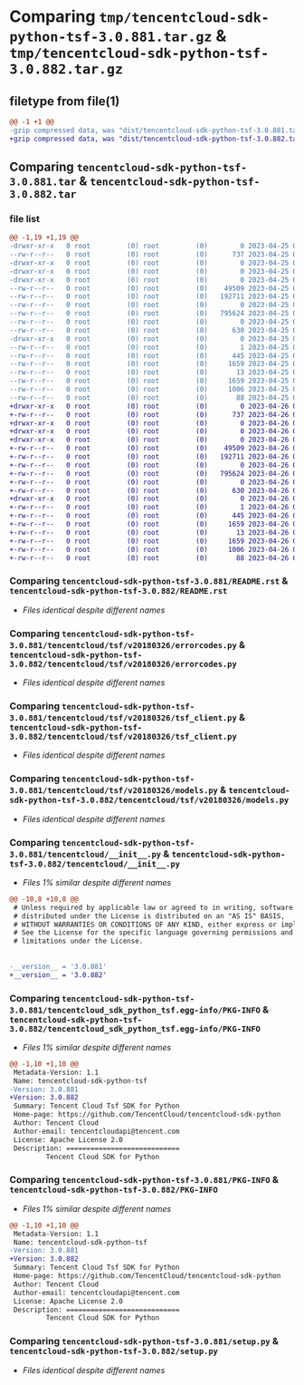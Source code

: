# Comparing `tmp/tencentcloud-sdk-python-tsf-3.0.881.tar.gz` & `tmp/tencentcloud-sdk-python-tsf-3.0.882.tar.gz`

## filetype from file(1)

```diff
@@ -1 +1 @@
-gzip compressed data, was "dist/tencentcloud-sdk-python-tsf-3.0.881.tar", last modified: Tue Apr 25 01:00:10 2023, max compression
+gzip compressed data, was "dist/tencentcloud-sdk-python-tsf-3.0.882.tar", last modified: Wed Apr 26 03:59:03 2023, max compression
```

## Comparing `tencentcloud-sdk-python-tsf-3.0.881.tar` & `tencentcloud-sdk-python-tsf-3.0.882.tar`

### file list

```diff
@@ -1,19 +1,19 @@
-drwxr-xr-x   0 root         (0) root         (0)        0 2023-04-25 01:00:10.000000 tencentcloud-sdk-python-tsf-3.0.881/
--rw-r--r--   0 root         (0) root         (0)      737 2023-04-25 01:00:10.000000 tencentcloud-sdk-python-tsf-3.0.881/README.rst
-drwxr-xr-x   0 root         (0) root         (0)        0 2023-04-25 01:00:10.000000 tencentcloud-sdk-python-tsf-3.0.881/tencentcloud/
-drwxr-xr-x   0 root         (0) root         (0)        0 2023-04-25 01:00:10.000000 tencentcloud-sdk-python-tsf-3.0.881/tencentcloud/tsf/
-drwxr-xr-x   0 root         (0) root         (0)        0 2023-04-25 01:00:10.000000 tencentcloud-sdk-python-tsf-3.0.881/tencentcloud/tsf/v20180326/
--rw-r--r--   0 root         (0) root         (0)    49509 2023-04-25 01:00:10.000000 tencentcloud-sdk-python-tsf-3.0.881/tencentcloud/tsf/v20180326/errorcodes.py
--rw-r--r--   0 root         (0) root         (0)   192711 2023-04-25 01:00:10.000000 tencentcloud-sdk-python-tsf-3.0.881/tencentcloud/tsf/v20180326/tsf_client.py
--rw-r--r--   0 root         (0) root         (0)        0 2023-04-25 01:00:10.000000 tencentcloud-sdk-python-tsf-3.0.881/tencentcloud/tsf/v20180326/__init__.py
--rw-r--r--   0 root         (0) root         (0)   795624 2023-04-25 01:00:10.000000 tencentcloud-sdk-python-tsf-3.0.881/tencentcloud/tsf/v20180326/models.py
--rw-r--r--   0 root         (0) root         (0)        0 2023-04-25 01:00:10.000000 tencentcloud-sdk-python-tsf-3.0.881/tencentcloud/tsf/__init__.py
--rw-r--r--   0 root         (0) root         (0)      630 2023-04-25 01:00:10.000000 tencentcloud-sdk-python-tsf-3.0.881/tencentcloud/__init__.py
-drwxr-xr-x   0 root         (0) root         (0)        0 2023-04-25 01:00:10.000000 tencentcloud-sdk-python-tsf-3.0.881/tencentcloud_sdk_python_tsf.egg-info/
--rw-r--r--   0 root         (0) root         (0)        1 2023-04-25 01:00:10.000000 tencentcloud-sdk-python-tsf-3.0.881/tencentcloud_sdk_python_tsf.egg-info/dependency_links.txt
--rw-r--r--   0 root         (0) root         (0)      445 2023-04-25 01:00:10.000000 tencentcloud-sdk-python-tsf-3.0.881/tencentcloud_sdk_python_tsf.egg-info/SOURCES.txt
--rw-r--r--   0 root         (0) root         (0)     1659 2023-04-25 01:00:10.000000 tencentcloud-sdk-python-tsf-3.0.881/tencentcloud_sdk_python_tsf.egg-info/PKG-INFO
--rw-r--r--   0 root         (0) root         (0)       13 2023-04-25 01:00:10.000000 tencentcloud-sdk-python-tsf-3.0.881/tencentcloud_sdk_python_tsf.egg-info/top_level.txt
--rw-r--r--   0 root         (0) root         (0)     1659 2023-04-25 01:00:10.000000 tencentcloud-sdk-python-tsf-3.0.881/PKG-INFO
--rw-r--r--   0 root         (0) root         (0)     1006 2023-04-25 01:00:10.000000 tencentcloud-sdk-python-tsf-3.0.881/setup.py
--rw-r--r--   0 root         (0) root         (0)       88 2023-04-25 01:00:10.000000 tencentcloud-sdk-python-tsf-3.0.881/setup.cfg
+drwxr-xr-x   0 root         (0) root         (0)        0 2023-04-26 03:59:03.000000 tencentcloud-sdk-python-tsf-3.0.882/
+-rw-r--r--   0 root         (0) root         (0)      737 2023-04-26 03:59:03.000000 tencentcloud-sdk-python-tsf-3.0.882/README.rst
+drwxr-xr-x   0 root         (0) root         (0)        0 2023-04-26 03:59:03.000000 tencentcloud-sdk-python-tsf-3.0.882/tencentcloud/
+drwxr-xr-x   0 root         (0) root         (0)        0 2023-04-26 03:59:03.000000 tencentcloud-sdk-python-tsf-3.0.882/tencentcloud/tsf/
+drwxr-xr-x   0 root         (0) root         (0)        0 2023-04-26 03:59:03.000000 tencentcloud-sdk-python-tsf-3.0.882/tencentcloud/tsf/v20180326/
+-rw-r--r--   0 root         (0) root         (0)    49509 2023-04-26 03:59:03.000000 tencentcloud-sdk-python-tsf-3.0.882/tencentcloud/tsf/v20180326/errorcodes.py
+-rw-r--r--   0 root         (0) root         (0)   192711 2023-04-26 03:59:03.000000 tencentcloud-sdk-python-tsf-3.0.882/tencentcloud/tsf/v20180326/tsf_client.py
+-rw-r--r--   0 root         (0) root         (0)        0 2023-04-26 03:59:03.000000 tencentcloud-sdk-python-tsf-3.0.882/tencentcloud/tsf/v20180326/__init__.py
+-rw-r--r--   0 root         (0) root         (0)   795624 2023-04-26 03:59:03.000000 tencentcloud-sdk-python-tsf-3.0.882/tencentcloud/tsf/v20180326/models.py
+-rw-r--r--   0 root         (0) root         (0)        0 2023-04-26 03:59:03.000000 tencentcloud-sdk-python-tsf-3.0.882/tencentcloud/tsf/__init__.py
+-rw-r--r--   0 root         (0) root         (0)      630 2023-04-26 03:59:03.000000 tencentcloud-sdk-python-tsf-3.0.882/tencentcloud/__init__.py
+drwxr-xr-x   0 root         (0) root         (0)        0 2023-04-26 03:59:03.000000 tencentcloud-sdk-python-tsf-3.0.882/tencentcloud_sdk_python_tsf.egg-info/
+-rw-r--r--   0 root         (0) root         (0)        1 2023-04-26 03:59:03.000000 tencentcloud-sdk-python-tsf-3.0.882/tencentcloud_sdk_python_tsf.egg-info/dependency_links.txt
+-rw-r--r--   0 root         (0) root         (0)      445 2023-04-26 03:59:03.000000 tencentcloud-sdk-python-tsf-3.0.882/tencentcloud_sdk_python_tsf.egg-info/SOURCES.txt
+-rw-r--r--   0 root         (0) root         (0)     1659 2023-04-26 03:59:03.000000 tencentcloud-sdk-python-tsf-3.0.882/tencentcloud_sdk_python_tsf.egg-info/PKG-INFO
+-rw-r--r--   0 root         (0) root         (0)       13 2023-04-26 03:59:03.000000 tencentcloud-sdk-python-tsf-3.0.882/tencentcloud_sdk_python_tsf.egg-info/top_level.txt
+-rw-r--r--   0 root         (0) root         (0)     1659 2023-04-26 03:59:03.000000 tencentcloud-sdk-python-tsf-3.0.882/PKG-INFO
+-rw-r--r--   0 root         (0) root         (0)     1006 2023-04-26 03:59:03.000000 tencentcloud-sdk-python-tsf-3.0.882/setup.py
+-rw-r--r--   0 root         (0) root         (0)       88 2023-04-26 03:59:03.000000 tencentcloud-sdk-python-tsf-3.0.882/setup.cfg
```

### Comparing `tencentcloud-sdk-python-tsf-3.0.881/README.rst` & `tencentcloud-sdk-python-tsf-3.0.882/README.rst`

 * *Files identical despite different names*

### Comparing `tencentcloud-sdk-python-tsf-3.0.881/tencentcloud/tsf/v20180326/errorcodes.py` & `tencentcloud-sdk-python-tsf-3.0.882/tencentcloud/tsf/v20180326/errorcodes.py`

 * *Files identical despite different names*

### Comparing `tencentcloud-sdk-python-tsf-3.0.881/tencentcloud/tsf/v20180326/tsf_client.py` & `tencentcloud-sdk-python-tsf-3.0.882/tencentcloud/tsf/v20180326/tsf_client.py`

 * *Files identical despite different names*

### Comparing `tencentcloud-sdk-python-tsf-3.0.881/tencentcloud/tsf/v20180326/models.py` & `tencentcloud-sdk-python-tsf-3.0.882/tencentcloud/tsf/v20180326/models.py`

 * *Files identical despite different names*

### Comparing `tencentcloud-sdk-python-tsf-3.0.881/tencentcloud/__init__.py` & `tencentcloud-sdk-python-tsf-3.0.882/tencentcloud/__init__.py`

 * *Files 1% similar despite different names*

```diff
@@ -10,8 +10,8 @@
 # Unless required by applicable law or agreed to in writing, software
 # distributed under the License is distributed on an "AS IS" BASIS,
 # WITHOUT WARRANTIES OR CONDITIONS OF ANY KIND, either express or implied.
 # See the License for the specific language governing permissions and
 # limitations under the License.
 
 
-__version__ = '3.0.881'
+__version__ = '3.0.882'
```

### Comparing `tencentcloud-sdk-python-tsf-3.0.881/tencentcloud_sdk_python_tsf.egg-info/PKG-INFO` & `tencentcloud-sdk-python-tsf-3.0.882/tencentcloud_sdk_python_tsf.egg-info/PKG-INFO`

 * *Files 1% similar despite different names*

```diff
@@ -1,10 +1,10 @@
 Metadata-Version: 1.1
 Name: tencentcloud-sdk-python-tsf
-Version: 3.0.881
+Version: 3.0.882
 Summary: Tencent Cloud Tsf SDK for Python
 Home-page: https://github.com/TencentCloud/tencentcloud-sdk-python
 Author: Tencent Cloud
 Author-email: tencentcloudapi@tencent.com
 License: Apache License 2.0
 Description: ============================
         Tencent Cloud SDK for Python
```

### Comparing `tencentcloud-sdk-python-tsf-3.0.881/PKG-INFO` & `tencentcloud-sdk-python-tsf-3.0.882/PKG-INFO`

 * *Files 1% similar despite different names*

```diff
@@ -1,10 +1,10 @@
 Metadata-Version: 1.1
 Name: tencentcloud-sdk-python-tsf
-Version: 3.0.881
+Version: 3.0.882
 Summary: Tencent Cloud Tsf SDK for Python
 Home-page: https://github.com/TencentCloud/tencentcloud-sdk-python
 Author: Tencent Cloud
 Author-email: tencentcloudapi@tencent.com
 License: Apache License 2.0
 Description: ============================
         Tencent Cloud SDK for Python
```

### Comparing `tencentcloud-sdk-python-tsf-3.0.881/setup.py` & `tencentcloud-sdk-python-tsf-3.0.882/setup.py`

 * *Files identical despite different names*

